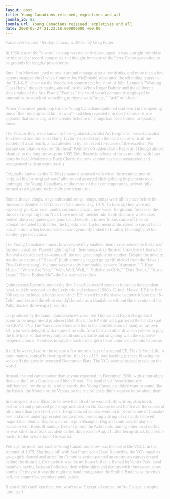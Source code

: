 ```yaml
---
layout: post
title: Young Canadians reissued, expletives and all
joomla_id: 82
joomla_url: Young Canadians reissued, expletives and all
date: 2008-05-27 21:23:18.000000000 +00:00
---
```

<span style="color: #c0c0c0"><span style="font-family: 'book antiqua', palatino">Vancouver Courier / Friday, January 6, 2006 / by Greg Potter<br /><br />In 1980, use of the &quot;f-word&quot; in song was not only discouraged, it was outright forbidden by major label record companies and thought by many of the Perry Como generation to be grounds for lengthy prison terms.<br /><br />Sure, Jim Morrison used to toss it around onstage after a few drinks, and more than a few parents snapped vinyl when Country Joe McDonald substituted the offending letters in the &quot;F-I-S-H&quot; cheer on the Woodstock soundtrack; but short of John Lennon's &quot;Working Class Hero,&quot; the odd mating-ape call by the Who's Roger Daltrey and the deliberate shock value of the Sex Pistols' &quot;Bodies,&quot; the word wasn't commonly employed by tunesmiths in search of something to rhyme with &quot;truck,&quot; &quot;luck&quot; or &quot;duck.&quot;<br /><br />When Vancouver punk-pop trio the Young Canadians sputtered said word in the opening line of their underground hit &quot;Hawaii&quot;--and then repeated it in every chorus--it was apparent that some cog in the Greater Scheme of Things had been shaken irreparably loose.<br /><br />The YCs, as they were known to fans--guitarist/vocalist Art Bergmann, bassist/vocalist Jim Bescott and drummer Barry Taylor--exploded onto the local scene with all the subtlety of a car bomb, a fact attested to by the recent re-release of the excellent No Escape compilation on Joe &quot;Shithead&quot; Keithley's Sudden Death Records. (Though almost identical to the long out-of-print 1995 Zulu Records' release of the same title, with liner notes by head-Modernette Buck Cherry, the new version has been remastered and resequenced with an extra track.)<br /><br />Originally known as the K-Tels (a name dispensed with when the manufacturer of &quot;original hits by original stars&quot; albums and assorted slicing/dicing implements took umbrage), the Young Canadians, unlike most of their contemporaries, arrived fully formed as a tight and technically proficient unit.<br /><br />Sound, image, chops, stage antics and songs, songs, songs were all in place before the threesome debuted at O'Hara's on Valentine's Day, 1979. To look at, they were not especially punk, or even punk's corporate cousin, new wave: Bergmann, forever in the throes of morphing from Nick Lowe melody meister into Keith Richards waste case, looked like a computer geek gone bad; Bescott, a former folkie, came off like an adrenaline-fueled bank teller; the hyperkinetic Taylor, meanwhile, dared to sprout facial hair at a time when beards were carcinogenically linked to Lindsay Buckingham/Don Henley-type behaviour.<br /><br />The Young Canadians' music, however, swiftly enabled them to rise above the flotsam of fashion casualties. Played lightning fast, their songs--like those of Creedence Clearwater Revival a decade earlier--came off like one great single after another. Despite the novelty, frat-house nature of &quot;Hawaii&quot; (built around a jagged guitar riff nicked from the Hawaii Five-O theme song), the tune was instantly hummable, as were &quot;Automan,&quot; &quot;I Hate Music,&quot; &quot;Where Are You,&quot; &quot;Well, Well, Well,&quot; &quot;Hullabaloo Girls,&quot; &quot;Data Redux,&quot; &quot;Just a Loser,&quot; &quot;Don't Bother Me&quot;--the list seemed endless.<br /><br />Quintessence Records, one of the first Canadian record stores to found an independent label, quickly scooped up the lively trio and released 1980's 12-inch Hawaii EP (the first 500 copies included a bonus seven-inch EP, tossed into the sleeve because it bore the &quot;K-Tels&quot; moniker and therefore couldn't be sold as a standalone without the inventors of the Patty Stacker throwing a hissy fit).<br /><br />Co-produced by the band, Quintessence-owner Ted Thomas and Payola$'s guitarist (soon-to-be mega-metal producer) Bob Rock, the EP sold well, garnered the band a spot on CKVU-TV's The Vancouver Show and led to the consternation of many an in-town DJ, who were deluged with request-line calls from fans and other drunken yobbos to play the title track so that everybody could snort, chortle and singalong with the expletive-peppered chorus. Needless to say, the track didn't get a lot of commercial-radio exposure.<br /><br />It did, however, lead to the release a few months later of a second EP, This Is Your Life. A more mature, sonically riveting effort, it led to a U.S. tour backing (in fact, blowing the socks off) the grossly overrated Boomtown Rats. The YC's seemed poised to take on the world.<br /><br />Instead, the end came sooner than anyone expected, in December 1980, with a four-night finale at the Lotus Gardens on Abbott Street. The band cited &quot;record-industry indifference&quot; for the split; in other words, the Young Canadians didn't want to sound like the Knack, the Motels or the Vapors, so the major labels didn't want to know about them.<br /><br />In retrospect, it is difficult to believe that all of the wonderfully written, structured, performed and produced pop songs included on No Escape issued forth over the course of little more than two short years. Bergmann, of course, went on to become one of Canada's best and most underappreciated songwriters, producing a string of critically beloved major-label albums. Taylor went on to join Shanghai Dog and continues to play on occasion with Roots Roundup. Bescott joined the Actionauts, among other local outfits; he was killed in a freak accident earlier this year on Aug. 31, after being struck by a semi-tractor trailer in Kitsilano. He was 52.<br /><br />Perhaps the most memorable Young Canadians' show was the one at the VECC in the summer of 1979. Sharing a bill with San Francisco's Dead Kennedys, the YC's raged as go-go girls danced and artist Jim Cummins action-painted an enormous canvas draped behind the drum kit. Or maybe it was the multi-act bill on a flatbed in Vanier Park, band members having Jackson Pollocked their white shirts and denims with fluorescent spray bombs. Or maybe it was the night the band inaugurated the Smilin' Buddha as the city's hell, the country's-- premiere punk palace.<br /><br />If you didn't catch 'em then, you won't now. Except, of course, on No Escape, a respite unto itself.<br /></span></span>
